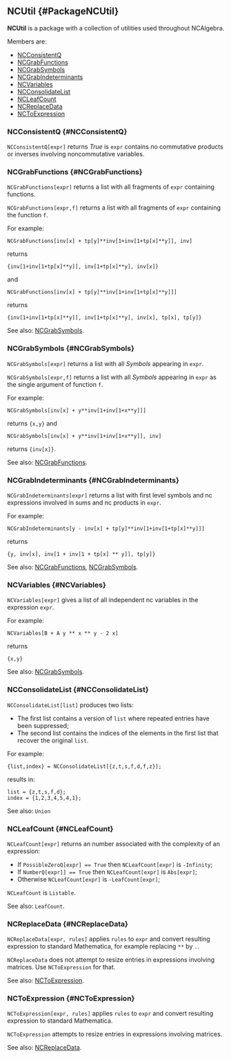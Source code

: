 ## NCUtil {#PackageNCUtil}

**NCUtil** is a package with a collection of utilities used throughout NCAlgebra.

Members are:

* [NCConsistentQ](#NCConsistentQ)
* [NCGrabFunctions](#NCGrabFunctions)
* [NCGrabSymbols](#NCGrabSymbols)
* [NCGrabIndeterminants](#NCGrabIndeterminants)
* [NCVariables](#NCVariables)
* [NCConsolidateList](#NCConsolidateList)
* [NCLeafCount](#NCLeafCount)
* [NCReplaceData](#NCReplaceData)
* [NCToExpression](#NCToExpression)

### NCConsistentQ {#NCConsistentQ}

`NCConsistentQ[expr]` returns *True* is `expr` contains no commutative products or inverses involving noncommutative variables.

### NCGrabFunctions {#NCGrabFunctions}

`NCGrabFunctions[expr]` returns a list with all fragments of `expr` containing functions.

`NCGrabFunctions[expr,f]` returns a list with all fragments of `expr` containing the function `f`.

For example:

    NCGrabFunctions[inv[x] + tp[y]**inv[1+inv[1+tp[x]**y]], inv]

returns

    {inv[1+inv[1+tp[x]**y]], inv[1+tp[x]**y], inv[x]}

and

    NCGrabFunctions[inv[x] + tp[y]**inv[1+inv[1+tp[x]**y]]]

returns

    {inv[1+inv[1+tp[x]**y]], inv[1+tp[x]**y], inv[x], tp[x], tp[y]}

See also:
[NCGrabSymbols](#NCGrabSymbols).

### NCGrabSymbols {#NCGrabSymbols}

`NCGrabSymbols[expr]` returns a list with all *Symbols* appearing in `expr`.

`NCGrabSymbols[expr,f]` returns a list with all *Symbols* appearing in `expr` as the single argument of function `f`.

For example:

    NCGrabSymbols[inv[x] + y**inv[1+inv[1+x**y]]]

returns `{x,y}` and

    NCGrabSymbols[inv[x] + y**inv[1+inv[1+x**y]], inv]

returns `{inv[x]}`.

See also:
[NCGrabFunctions](#NCGrabFunctions).

### NCGrabIndeterminants {#NCGrabIndeterminants}

`NCGrabIndeterminants[expr]` returns a list with first level symbols and nc expressions involved in sums and nc products in `expr`.

For example:

    NCGrabIndeterminants[y - inv[x] + tp[y]**inv[1+inv[1+tp[x]**y]]]

returns

    {y, inv[x], inv[1 + inv[1 + tp[x] ** y]], tp[y]}

See also:
[NCGrabFunctions](#NCGrabFunctions), [NCGrabSymbols](#NCGrabSymbols).

### NCVariables {#NCVariables}

`NCVariables[expr]` gives a list of all independent nc variables in the
expression `expr`.

For example:

	NCVariables[B + A y ** x ** y - 2 x]

returns

	{x,y}

See also:
[NCGrabSymbols](#NCGrabSymbols).

### NCConsolidateList {#NCConsolidateList}

`NCConsolidateList[list]` produces two lists:

- The first list contains a version of `list` where repeated entries have been suppressed;
- The second list contains the indices of the elements in the first list that recover the original `list`.

For example:

    {list,index} = NCConsolidateList[{z,t,s,f,d,f,z}];
  
results in:

    list = {z,t,s,f,d};
    index = {1,2,3,4,5,4,1};

See also:
`Union`

### NCLeafCount {#NCLeafCount}

`NCLeafCount[expr]` returns an number associated with the complexity of an expression:

- If `PossibleZeroQ[expr] == True` then `NCLeafCount[expr]` is `-Infinity`;
- If `NumberQ[expr]] == True` then `NCLeafCount[expr]` is `Abs[expr]`;
- Otherwise `NCLeafCount[expr]` is `-LeafCount[expr]`;

`NCLeafCount` is `Listable`.

See also:
`LeafCount`.

### NCReplaceData {#NCReplaceData}

`NCReplaceData[expr, rules]` applies `rules` to `expr` and convert resulting expression to standard Mathematica, for example replacing `**` by `.`. 

`NCReplaceData` does not attempt to resize entries in expressions involving matrices. Use `NCToExpression` for that.

See also:
[NCToExpression](#NCToExpression).

### NCToExpression {#NCToExpression}

`NCToExpression[expr, rules]` applies `rules` to `expr` and convert resulting expression to standard Mathematica. 

`NCToExpression` attempts to resize entries in expressions involving matrices.

See also:
[NCReplaceData](#NCReplaceData).

